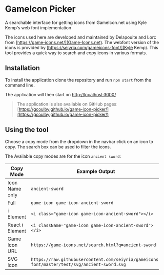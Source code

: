 # GameIcon Picker

A searchable interface for getting icons from GameIcon.net using Kyle Kemp's web font implementation

The icons used here are developed and maintained by Delapouite and Lorc from [https://game-icons.net/](Game-Icons.net). The webfont version of the icons is provided by [https://seiyria.com/gameicons-font/](Kyle Kemp). This tool provides a quick way to search and copy icons in various formats.

## Installation

To install the application clone the repository and run `npm start` from the command line.

The application will then start on [http://localhost:3000/](http://localhost:3000/) 



> The application is also available on GitHub pages: [https://gcoulby.github.io/game-icon-picker/](https://gcoulby.github.io/game-icon-picker/)



## Using the tool

Choose a copy mode from the dropdown in the navbar click on an icon to copy. The search box can be used to filter the icons.

The Available copy modes are for the icon `ancient sword`:

| Copy Mode       | Example Output                                               |
| --------------- | ------------------------------------------------------------ |
| Icon Name only  | `ancient-sword`                                              |
| Full            | `game-icon game-icon-ancient-sword`                          |
| i Element       | `<i class="game-icon game-icon-ancient-sword"></i>`          |
| React i Element | `<i className="game-icon game-icon-ancient-sword"></i>`      |
| Game Icon URL   | `https://game-icons.net/search.html?q=ancient-sword`         |
| SVG Icon        | `https://raw.githubusercontent.com/seiyria/gameicons-font/master/test/svg/ancient-sword.svg` |

